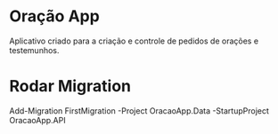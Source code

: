 # Oração App
Aplicativo criado para a criação e controle de pedidos de orações e testemunhos.

# Rodar Migration
Add-Migration FirstMigration -Project OracaoApp.Data -StartupProject OracaoApp.API


